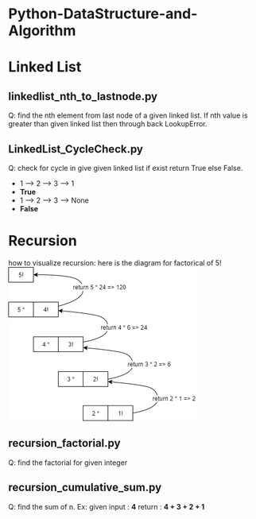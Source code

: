 # Python-DataStructure-and-Algorithm

# Linked List
## linkedlist_nth_to_lastnode.py
Q: find the nth element from last node of a given linked list. 
If nth value is greater than given linked list then through back LookupError.

## LinkedList_CycleCheck.py
Q: check for cycle in give given linked list if exist return True else False.
  - 1 --> 2 --> 3 --> 1
  - __True__
  - 1 --> 2 --> 3 --> None
  - __False__

# Recursion
how to visualize recursion:
here is the diagram for factorical of 5!
![Factorial viz diagram](https://github.com/ecevinoth/Python-DataStructure-and-Algorithm/blob/master/recursion_viz_factorial.png)

## recursion_factorial.py
Q: find the factorial for given integer

## recursion_cumulative_sum.py
Q: find the sum of n.
Ex: given input : __4__
return : __4 + 3 + 2 + 1__
